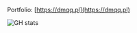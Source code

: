 Portfolio: [https://dmqq.pl](https://dmqq.pl)

![GH stats](https://github-readme-stats.vercel.app/api?username=DMQQ&count_private=true)
